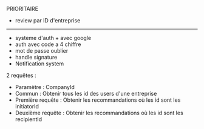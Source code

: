 PRIORITAIRE

- review par ID d'entreprise

---

- systeme d'auth + avec google
- auth avec code a 4 chiffre
- mot de passe oublier
- handle signature
- Notification system

2 requêtes :

- Paramètre : CompanyId
- Commun : Obtenir tous les id des users d'une entreprise
- Première requête : Obtenir les recommandations où les id sont les initiatorId
- Deuxième requête : Obtenir les recommandations où les id sont les recipientId
